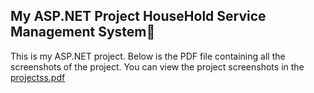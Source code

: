 ## My ASP.NET Project HouseHold Service Management System🚀

This is my ASP.NET project. Below is the PDF file containing all the screenshots of the project.
 You can view the project screenshots in the  [projectss.pdf](projectss.pdf)
